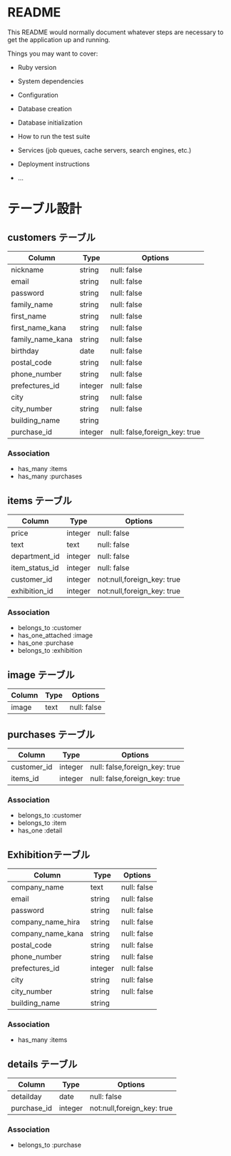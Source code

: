 # README

This README would normally document whatever steps are necessary to get the
application up and running.

Things you may want to cover:

* Ruby version

* System dependencies

* Configuration

* Database creation

* Database initialization

* How to run the test suite

* Services (job queues, cache servers, search engines, etc.)

* Deployment instructions

* ...

# テーブル設計

## customers テーブル

| Column            | Type   | Options     |
| --------          | ------ | ----------- |
| nickname          | string | null: false |
| email             | string | null: false |
| password          | string | null: false |
| family_name       | string | null: false |
| first_name        | string | null: false |
| first_name_kana   | string | null: false |
| family_name_kana  | string | null: false |
| birthday          | date   | null: false |
| postal_code       | string | null: false |
| phone_number      | string | null: false |
| prefectures_id    | integer| null: false |
| city              | string | null: false |
| city_number       | string | null: false |
| building_name     | string |   |
| purchase_id       | integer|  null: false,foreign_key: true  |

### Association
- has_many :items
- has_many :purchases


## items テーブル

| Column            | Type     | Options           |
| ------            | ------   | -----------       |
| price             | integer  | null: false       |
| text              | text     | null: false       |
| department_id     | integer  | null: false       |
| item_status_id    | integer  | null: false       |
| customer_id       | integer  | not:null,foreign_key: true |
| exhibition_id     | integer  | not:null,foreign_key: true |

### Association
- belongs_to :customer
- has_one_attached :image
- has_one :purchase
- belongs_to :exhibition


## image テーブル
| Column  | Type       | Options          |
| ------  | ---------- | ---------------- |
|  image  | text       |  null: false     |

## purchases テーブル

| Column  | Type       | Options                        |
| ------- | ---------- | ------------------------------ |
|customer_id  | integer  | null: false,foreign_key: true  |
|items_id     | integer  | null: false,foreign_key: true  |

### Association
- belongs_to :customer
- belongs_to :item
- has_one :detail


## Exhibitionテーブル
| Column            | Type   | Options     |
| --------          | ------ | ----------- |
| company_name      | text   | null: false |
| email             | string | null: false |
| password          | string | null: false |
| company_name_hira | string | null: false |
| company_name_kana | string | null: false |
| postal_code       | string | null: false |
| phone_number      | string | null: false |
| prefectures_id    | integer| null: false |
| city              | string | null: false |
| city_number       | string | null: false |
| building_name     | string |   |

### Association
- has_many :items


## details テーブル

| Column            | Type     | Options           |
| ------            | ------   | -----------       |
| detailday         | date     | null: false |
| purchase_id     | integer  | not:null,foreign_key: true |

### Association
- belongs_to :purchase